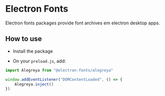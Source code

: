 # Electron Fonts

Electron fonts packages provide font archives em electron desktop apps.

## How to use

* Install the package

* On your `preload.js`, add:

```ts
import Alegreya from "@electron-fonts/alegreya"

window.addEventListener("DOMContentLoaded", () => {
    Alegreya.inject()
})
```